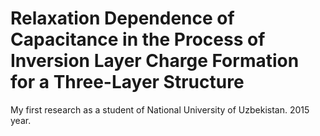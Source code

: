 # Relaxation Dependence of Capacitance in the Process of Inversion Layer Charge Formation for a Three-Layer Structure

My first research as a student of National University of Uzbekistan. 2015 year.
